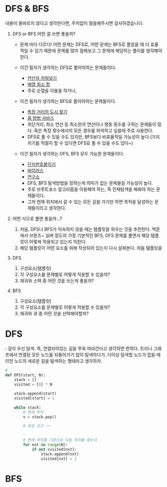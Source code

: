 # DFS & BFS

내용이 올바르지 않다고 생각한다면, 주저없이 말씀해주시면 감사하겠습니다.

1. DFS or BFS 어떤 걸 쓰면 좋을까?

   - 문제 마다 다르다! 어떤 문제는 DFS로, 어떤 문제는 BFS로 풀었을 때 더 효율적일 수 있기 때문에 문제를 많이 접해보고 그 문제에 해당하는 풀이를 생각해야한다.

   - 이건 필자가 생각하는 DFS로 풀어야하는 문제들이다.
     - [연산자 끼워넣기](https://www.acmicpc.net/problem/14888)
     - [배열 최소 합](https://swexpertacademy.com/main/learn/course/lectureProblemViewer.do)
     - 주로 순열을 이용을 하거나, 

   - 이건 필자가 생각하는 BFS로 풀어야하는 문제들이다.
     - [특정 거리의 도시 찾기](https://www.acmicpc.net/problem/18352)
     - [홈 방범 서비스](https://swexpertacademy.com/main/code/problem/problemDetail.do)
     - 최단거리, 최소 연산 등 최소한의 연산이나 행동 횟수를 구하는 문제들이 많다. 혹은 특정 횟수에서의 모든 경우를 파악하고 싶을때 주로 사용한다.
     - DFS로 풀 수 있을 수도 있지만, BFS보다 비효율적일 가능성이 높다.(가지치기를 적절히 할 수 있다면 DFS로 풀 수 있을 수도 있다~)

   - 이건 필자가 생각하는 DFS, BFS 모두 가능한 문제들이다.
     - [단지번호붙이기](https://www.acmicpc.net/problem/2667)
     - [바이러스](https://www.acmicpc.net/problem/2606)
     - [연구소](https://www.acmicpc.net/problem/14502)
     - DFS, BFS 탐색방법을 정하는게 의미가 없는 문제들일 가능성이 높다. 
     - 주로 브루트포스 알고리즘을 이용해야 하는, 즉 전체탐색을 해봐야 하는 문제들이다.
     - 그저 현재 위치에서 갈 수 있는 모든 길을 가기만 하면 목적을 달성하는 문제들이라고 생각한다.

2. 어떤 식으로 풀면 좋을까...?
   1. 처음, DFS나 BFS가 익숙하지 않을 때는 템플릿을 외우는 것을 추천한다. 백준에서 브론즈~ 실버 정도의 가장 기본적인 BFS, DFS 문제를 풀면서 해당 템플릿이 어떻게 적용되고 있는지 익힌다.
   2. 해당 템플릿이 어떤 요소를 위해 작성되어 있는지 다시 살펴본다. 처음 템플릿을 

1. DFS
   1. 구성요소(템플릿)
   2. 각 구성요소를 문제별로 어떻게 적용할 수 있을까?
   3. 재귀와 스택 중 어떤 것을 쓰는게 좋을까?
2. BFS
   1. 구성요소(템플릿)
   2. 각 구성요소를 문제별로 어떻게 적용할 수 있을까?
   3. 재귀와 큐 중 어떤 것을 선택해야할까?



# DFS

: 깊이 우선 탐색. 즉, 연결되어있는 길을 쭈욱 따라간다고 생각하면 편하다. 트리나 그래프에서 연결된 모든 노드를 되돌아가기 없이 탐색하다가, 더이상 탐색할 노드가 없을 때 이전 노드의 새로운 길을 탐색하는 형태라고 생각하자.

```python
# 
def DFS(start, N):
  	stack = []
    visited = [0] * N
    
    stack.append(start)
    visited[start] = 1
    
    while stack:
      	# 현재 위치
      	v = stack.pop()
        
        # 종료 조건 ~~
        
        
        # 현재 위치를 기준으로 다음 위치를 찾는다
        for nxt in range(N):
          	if not visited[nxt]:
              	stack.append(nxt)
                visited[nxt] = 1
```







# BFS